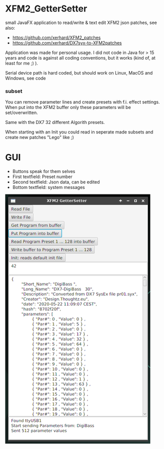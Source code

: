 # XFM2_GetterSetter
small JavaFX application to read/write &amp; text edit XFM2 json patches, see also:

- https://github.com/xerhard/XFM2_patches
- https://github.com/xerhard/DX7syx-to-XFM2patches


Application was made for personal usage. I did not code in Java for > 15 years and code is against all coding conventions, but it works (kind of, at least for me ;) ).

Serial device path is hard coded, but should work on Linux, MacOS and Windows, see code

### subset
You can remove parameter lines and create presets with f.i. effect settings. When put into the XFM2 buffer only these parameters will be set/overwritten.

Same with the DX7 32 different Algorith presets.

When starting with an Init you could read in seperate made subsets and create new patches "Lego" like ;)


# GUI

- Buttons speak for them selves
- First textfield: Preset number
- Second textfield: Json data, can be edited
- Bottom textfield: system messages

![GUI](https://github.com/xerhard/XFM2_GetterSetter/blob/master/images/Screenshot_XFM2_GetterSetter.png "UI XFM2_GetterSetter")

